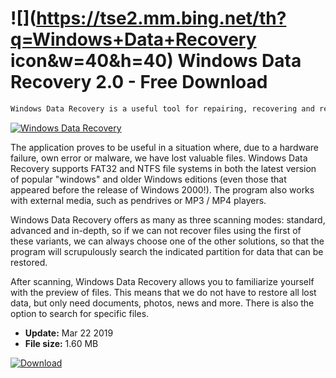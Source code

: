 # ![](https://tse2.mm.bing.net/th?q=Windows+Data+Recovery icon&w=40&h=40) Windows Data Recovery 2.0 - Free Download

```sh
Windows Data Recovery is a useful tool for repairing, recovering and restoring data on a computer with a Windows operating system.
```
[![Windows Data Recovery](https://gallery.dpcdn.pl/imgc/Tools/85854/g_-_420x350_1.5_-_xd85cbc19-e1a6-4a89-aa58-1a8c5d8fdc39.jpg)](https://softexe.net/win/disks-files/data-recovery/windows-data-recovery:hhff.html)

The application proves to be useful in a situation where, due to a hardware failure, own error or malware, we have lost valuable files. Windows Data Recovery supports FAT32 and NTFS file systems in both the latest version of popular "windows" and older Windows editions (even those that appeared before the release of Windows 2000!). The program also works with external media, such as pendrives or MP3 / MP4 players.
 
 Windows Data Recovery offers as many as three scanning modes: standard, advanced and in-depth, so if we can not recover files using the first of these variants, we can always choose one of the other solutions, so that the program will scrupulously search the indicated partition for data that can be restored.
 
 After scanning, Windows Data Recovery allows you to familiarize yourself with the preview of files. This means that we do not have to restore all lost data, but only need documents, photos, news and more. There is also the option to search for specific files.


- **Update:** Mar 22 2019
- **File size:** 1.60 MB

[![Download](https://cdn.softexe.net/static/img/download.png)](https://softexe.net/win/disks-files/data-recovery/windows-data-recovery:hhff.html)


